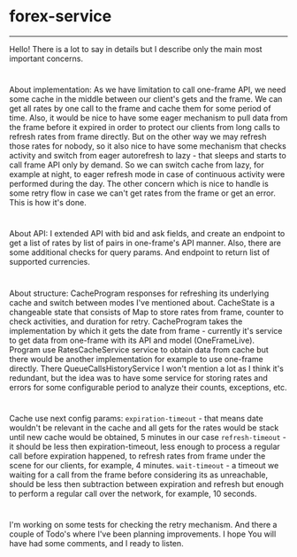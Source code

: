 # forex-service
---
Hello!
There is a lot to say in details but I describe only the main most important concerns.
#
About implementation:
As we have limitation to call one-frame API, we need some cache in the middle between our client's gets and the frame.
We can get all rates by one call to the frame and cache them for some period of time.
Also, it would be nice to have some eager mechanism to pull data from the frame before it expired in order to protect our clients from long calls to refresh rates from frame directly.
But on the other way we may refresh those rates for nobody, so it also nice to have some mechanism that checks activity and switch from eager autorefresh to lazy - that sleeps and starts to call frame API only by demand. 
So we can switch cache from lazy, for example at night, to eager refresh mode in case of continuous activity were performed during the day.
The other concern which is nice to handle is some retry flow in case we can't get rates from the frame or get an error.
This is how it's done.
#
About API:
I extended API with bid and ask fields, and create an endpoint to get a list of rates by list of pairs in one-frame's API manner.
Also, there are some additional checks for query params. And endpoint to return list of supported currencies.
#
About structure:
CacheProgram responses for refreshing its underlying cache and switch between modes I've mentioned about.
CacheState is a changeable state that consists of Map to store rates from frame, counter to check activities, and duration for retry.
CacheProgram takes the implementation by which it gets the date from frame - currently it's service to get data from one-frame with its API and model (OneFrameLive).
Program use RatesCacheService service to obtain data from cache but there would be another implementation for example to use one-frame directly. 
There QueueCallsHistoryService I won't mention a lot as I think it's redundant, but the idea was to have some service for storing rates and errors for some configurable period to analyze their counts, exceptions, etc.
#
Cache use next config params:
`expiration-timeout` - that means date wouldn't be relevant in the cache and all gets for the rates would be stack until new cache would be obtained, 5 minutes in our case
`refresh-timeout` - it should be less then expiration-timeout, less enough to process a regular call before expiration happened, to refresh rates from frame under the scene for our clients, for example, 4 minutes.
`wait-timeout` - a timeout we waiting for a call from the frame before considering its as unreachable, should be less then subtraction between expiration and refresh but enough to perform a regular call over the network, for example, 10 seconds. 
#
I'm working on some tests for checking the retry mechanism.
And there a couple of Todo's where I've been planning improvements.
I hope You will have had some comments, and I ready to listen.
